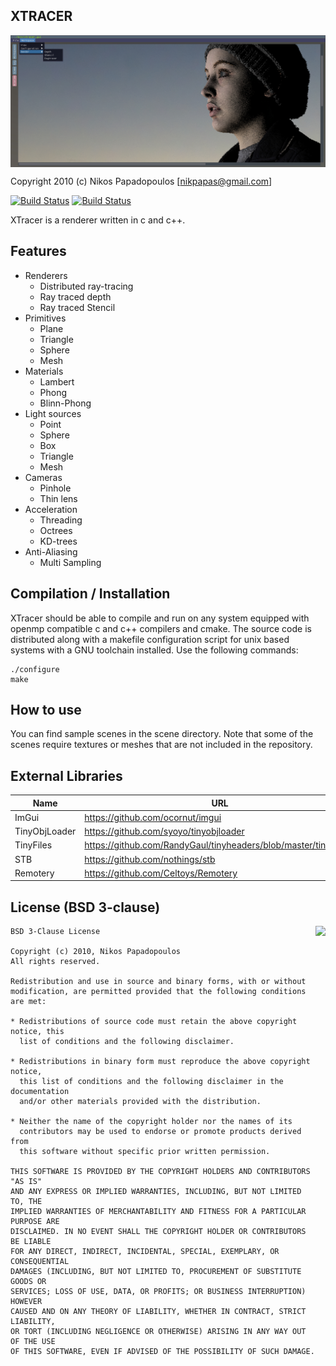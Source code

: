 XTRACER
-------

<img align="center" src="https://raw.githubusercontent.com/4rknova/xtracer/develop/res/preview.jpg">

Copyright 2010 (c) Nikos Papadopoulos [nikpapas@gmail.com]

[![Build Status](https://img.shields.io/travis/4rknova/xtracer/master.svg?label=master)](https://travis-ci.org/4rknova/xtracer)
[![Build Status](https://img.shields.io/travis/4rknova/xtracer/develop.svg?label=develop)](https://travis-ci.org/4rknova/xtracer)

XTracer is a renderer written in c and c++.

Features
--------
* Renderers
    * Distributed ray-tracing
    * Ray traced depth
    * Ray traced Stencil
* Primitives
    * Plane
    * Triangle
    * Sphere
    * Mesh
* Materials
    * Lambert
    * Phong
    * Blinn-Phong
* Light sources
    * Point
    * Sphere
    * Box
    * Triangle
    * Mesh
* Cameras
    * Pinhole
    * Thin lens
* Acceleration
    * Threading
    * Octrees
    * KD-trees
* Anti-Aliasing
    * Multi Sampling

Compilation / Installation
--------------------------

XTracer should be able to compile and run on any system equipped with openmp
compatible c and c++ compilers and cmake. The source code is distributed along
with a makefile configuration script for unix based systems with a GNU toolchain
installed. Use the following commands:

    ./configure
    make

How to use
----------
You can find sample scenes in the scene directory. Note that some of the
scenes require textures or meshes that are not included in the repository.

External Libraries
------------------
Name          | URL
--------------|-----------
ImGui         | https://github.com/ocornut/imgui
TinyObjLoader | https://github.com/syoyo/tinyobjloader
TinyFiles     | https://github.com/RandyGaul/tinyheaders/blob/master/tinyfiles.h
STB           | https://github.com/nothings/stb
Remotery      | https://github.com/Celtoys/Remotery

License (BSD 3-clause)
----------------------
<a href="http://opensource.org/licenses/BSD-3-Clause" target="_blank">
<img align="right" src="http://opensource.org/trademarks/opensource/OSI-Approved-License-100x137.png">
</a>

    BSD 3-Clause License

    Copyright (c) 2010, Nikos Papadopoulos
    All rights reserved.

    Redistribution and use in source and binary forms, with or without
    modification, are permitted provided that the following conditions are met:

    * Redistributions of source code must retain the above copyright notice, this
      list of conditions and the following disclaimer.

    * Redistributions in binary form must reproduce the above copyright notice,
      this list of conditions and the following disclaimer in the documentation
      and/or other materials provided with the distribution.

    * Neither the name of the copyright holder nor the names of its
      contributors may be used to endorse or promote products derived from
      this software without specific prior written permission.

    THIS SOFTWARE IS PROVIDED BY THE COPYRIGHT HOLDERS AND CONTRIBUTORS "AS IS"
    AND ANY EXPRESS OR IMPLIED WARRANTIES, INCLUDING, BUT NOT LIMITED TO, THE
    IMPLIED WARRANTIES OF MERCHANTABILITY AND FITNESS FOR A PARTICULAR PURPOSE ARE
    DISCLAIMED. IN NO EVENT SHALL THE COPYRIGHT HOLDER OR CONTRIBUTORS BE LIABLE
    FOR ANY DIRECT, INDIRECT, INCIDENTAL, SPECIAL, EXEMPLARY, OR CONSEQUENTIAL
    DAMAGES (INCLUDING, BUT NOT LIMITED TO, PROCUREMENT OF SUBSTITUTE GOODS OR
    SERVICES; LOSS OF USE, DATA, OR PROFITS; OR BUSINESS INTERRUPTION) HOWEVER
    CAUSED AND ON ANY THEORY OF LIABILITY, WHETHER IN CONTRACT, STRICT LIABILITY,
    OR TORT (INCLUDING NEGLIGENCE OR OTHERWISE) ARISING IN ANY WAY OUT OF THE USE
    OF THIS SOFTWARE, EVEN IF ADVISED OF THE POSSIBILITY OF SUCH DAMAGE.
